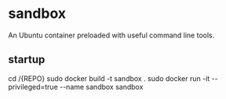 # sandbox
An Ubuntu container preloaded with useful command line tools.

## startup
cd /{REPO}
sudo docker build -t sandbox .
sudo docker run -it --privileged=true --name sandbox sandbox 